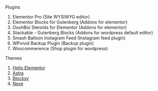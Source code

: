 Plugins
1. Elementor Pro (Site WYSIWYG editor)
2. Elementor Blocks for Gutenberg (Addons for elementor)
3. OoohBoi Steroids for Elementor (Addons for elementor)
4. Stackable - Gutenberg Blocks (Addons for wordpress default editor)
5. Smash Balloon Instagram Feed (Instagram feed plugin)
6. WPvivid Backup Plugin (Backup plugin)
7. Woocommerence (Shop plugin for wordpress)

Themes
1. [Hello Elementor](https://elementor.com/hello-theme/)
2. [Astra](https://wpastra.com/?bsf=581)
3. [Blocksy](https://creativethemes.com/blocksy/)
4. [Neve](https://themeisle.com/themes/neve/)
